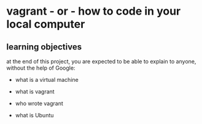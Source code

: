 # vagrant - or - how to code in your local computer

## learning objectives 

at the end of this project, you are expected to be able to explain to anyone, without the help of Google:

* what is a virtual machine 

* what is vagrant 

* who wrote vagrant 

* what is Ubuntu

